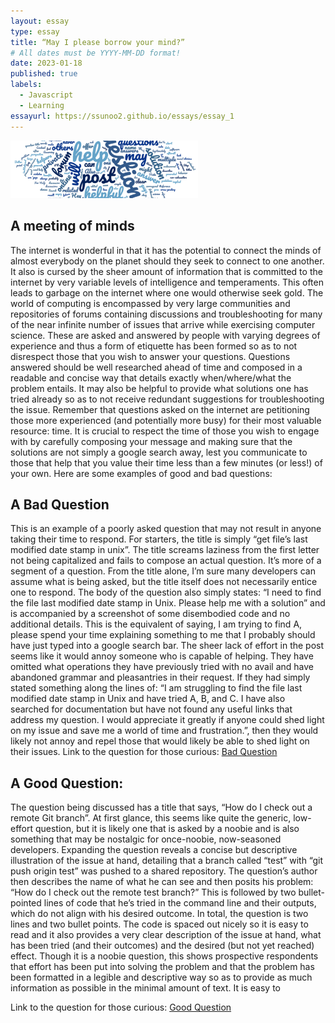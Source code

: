 ```yaml
---
layout: essay
type: essay
title: “May I please borrow your mind?”
# All dates must be YYYY-MM-DD format!
date: 2023-01-18
published: true
labels:
  - Javascript
  - Learning
essayurl: https://ssunoo2.github.io/essays/essay_1
---
```

  
 
  <img width="300px" class="rounded float-start pe-4" src="../img/smart-questions/SmartqsIMG.png">

## A meeting of minds
The internet is wonderful in that it has the potential to connect the minds of almost everybody on the planet should they seek to connect to one another. It also is cursed by the sheer amount of information that is committed to the internet by very variable levels of intelligence and temperaments. This often leads to garbage on the internet where one would otherwise seek gold. 
	The world of computing is encompassed by very large communities and repositories of forums containing discussions and troubleshooting for many of the near infinite number of issues that arrive while exercising computer science. These are asked and answered by people with varying degrees of experience and thus a form of etiquette has been formed so as to not disrespect those that you wish to answer your questions.
	Questions answered should be well researched ahead of time and composed in a readable and concise way that details exactly when/where/what the problem entails. It may also be helpful to provide what solutions one has tried already so as to not receive redundant suggestions for troubleshooting the issue. 
	Remember that questions asked on the internet are petitioning those more experienced (and potentially more busy) for their most valuable resource: time. It is crucial to respect the time of those you wish to engage with by carefully composing your message and making sure that the solutions are not simply a google search away, lest you communicate to those that help that you value their time less than a few minutes (or less!) of your own. 
	Here are some examples of good and bad questions:

## A Bad Question

This is an example of a poorly asked question that may not result in anyone taking their time to respond. For starters, the title is simply “get file’s last modified date stamp in unix”. The title screams laziness from the first letter not being capitalized and fails to compose an actual question. It’s more of a segment of a question. From the title alone, I’m sure many developers can assume what is being asked, but the title itself does not necessarily entice one to respond. 
The body of the question also simply states: “I need to find the file last modified date stamp in Unix. Please help me with a solution” and is accompanied by a screenshot of some disembodied code and no additional details. This is the equivalent of saying, I am trying to find A, please spend your time explaining something to me that I probably should have just typed into a google search bar.
The sheer lack of effort in the post seems like it would annoy someone who is capable of helping. They have omitted what operations they have previously tried with no avail and have abandoned grammar and pleasantries in their request. If they had simply stated something along the lines of: “I am struggling to find the file last modified date stamp in Unix and have tried A, B, and C. I have also searched for documentation but have not found any useful links that address my question. I would appreciate it greatly if anyone could shed light on my issue and save me a world of time and frustration.”, then they would likely not annoy and repel those that would likely be able to shed light on their issues.
Link to the question for those curious: 
[Bad Question](https://stackoverflow.com/questions/75255241/get-files-last-modified-date-stamp-in-unix)


## A Good Question:

The question being discussed has a title that says, “How do I check out a remote Git branch”. At first glance, this seems like quite the generic, low-effort question, but it is likely one that is asked by a noobie and is also something that may be nostalgic for once-noobie, now-seasoned developers.
	Expanding the question reveals a concise but descriptive illustration of the issue at hand, detailing that a branch called “test” with “git push origin test” was pushed to a shared repository. The question’s author then describes the name of what he can see and then posits his problem: “How do I check out the remote test branch?” This is followed by two bullet-pointed lines of code that he’s tried in the command line and their outputs, which do not align with his desired outcome. 
In total, the question is two lines and two bullet points. The code is spaced out nicely so it is easy to read and it also provides a very clear description of the issue at hand, what has been tried (and their outcomes) and the desired (but not yet reached) effect. Though it is a noobie question, this shows prospective respondents that effort has been put into solving the problem and that the problem has been formatted in a legible and descriptive way so as to provide as much information as possible in the minimal amount of text. It is easy to 

Link to the question for those curious: 
[Good Question](https://stackoverflow.com/questions/1783405/how-do-i-check-out-a-remote-git-branch)
